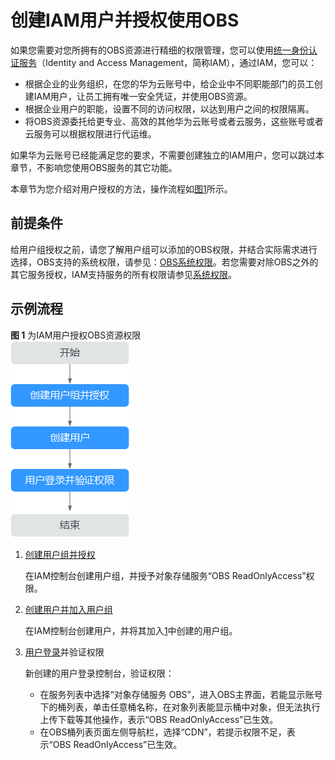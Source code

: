 # 创建IAM用户并授权使用OBS<a name="obs_03_0122"></a>

如果您需要对您所拥有的OBS资源进行精细的权限管理，您可以使用[统一身份认证服务](https://support.huaweicloud.com/usermanual-iam/iam_01_0001.html)（Identity and Access Management，简称IAM），通过IAM，您可以：

-   根据企业的业务组织，在您的华为云账号中，给企业中不同职能部门的员工创建IAM用户，让员工拥有唯一安全凭证，并使用OBS资源。
-   根据企业用户的职能，设置不同的访问权限，以达到用户之间的权限隔离。
-   将OBS资源委托给更专业、高效的其他华为云账号或者云服务，这些账号或者云服务可以根据权限进行代运维。

如果华为云账号已经能满足您的要求，不需要创建独立的IAM用户，您可以跳过本章节，不影响您使用OBS服务的其它功能。

本章节为您介绍对用户授权的方法，操作流程如[图1](#fig292324264713)所示。

## 前提条件<a name="section15304115717917"></a>

给用户组授权之前，请您了解用户组可以添加的OBS权限，并结合实际需求进行选择，OBS支持的系统权限，请参见：[OBS系统权限](https://support.huaweicloud.com/productdesc-obs/obs_03_0045.html)。若您需要对除OBS之外的其它服务授权，IAM支持服务的所有权限请参见[系统权限](https://support.huaweicloud.com/permissions/policy_list.html?product=obs)。

## 示例流程<a name="section35143124418"></a>

**图 1**  为IAM用户授权OBS资源权限<a name="fig292324264713"></a>  
![](figures/为IAM用户授权OBS资源权限.png "为IAM用户授权OBS资源权限")

1.  <a name="li64462106181"></a>[创建用户组并授权](https://support.huaweicloud.com/usermanual-iam/iam_03_0001.html)

    在IAM控制台创建用户组，并授予对象存储服务“OBS ReadOnlyAccess”权限。

2.  [创建用户并加入用户组](https://support.huaweicloud.com/usermanual-iam/iam_02_0001.html)

    在IAM控制台创建用户，并将其加入[1](#li64462106181)中创建的用户组。

3.  [用户登录](https://support.huaweicloud.com/usermanual-iam/iam_01_0552.html)并验证权限

    新创建的用户登录控制台，验证权限：

    -   在服务列表中选择“对象存储服务 OBS”，进入OBS主界面，若能显示账号下的桶列表，单击任意桶名称，在对象列表能显示桶中对象，但无法执行上传下载等其他操作，表示“OBS ReadOnlyAccess”已生效。
    -   在OBS桶列表页面左侧导航栏，选择“CDN”，若提示权限不足，表示“OBS ReadOnlyAccess”已生效。


